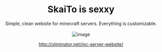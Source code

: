 
<div align="center">

# SkaiTo is sexxy
Simple, clean website for minecraft servers. Everything is customizable.
<br>
<br>
![image](https://i.imgur.com/pM5JUDS.png)

http://oliminator.net/mc-server-website/
</div>
